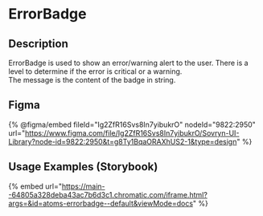 # ErrorBadge

## Description

ErrorBadge is used to show an error/warning alert to the user. There is a level to determine if the error is critical or a warning.\
The message is the content of the badge in string.

## Figma

{% @figma/embed fileId="Ig2ZfR16Svs8In7yibukrO" nodeId="9822:2950" url="https://www.figma.com/file/Ig2ZfR16Svs8In7yibukrO/Sovryn-UI-Library?node-id=9822:2950&t=g8Ty1BqaORAXhUS2-1&type=design" %}

## Usage Examples (Storybook)

{% embed url="https://main--64805a328deba43ac7b6d3c1.chromatic.com/iframe.html?args=&id=atoms-errorbadge--default&viewMode=docs" %}

